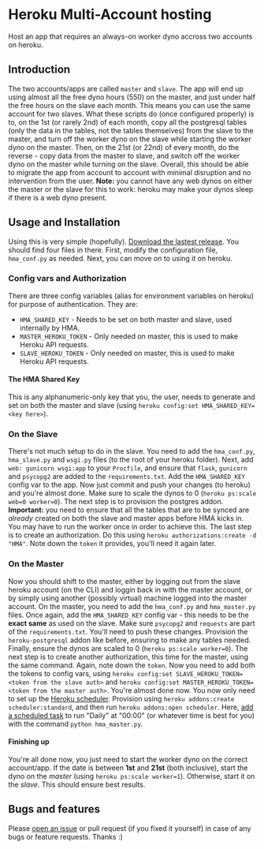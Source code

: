 # Heroku Multi-Account hosting
Host an app that requires an always-on worker dyno accross two accounts on heroku.

## Introduction
The two accounts/apps are called `master` and `slave`. The app will end up using almost all the free dyno hours (550) on the master, and just under half the free hours on the slave each month. This means you can use the same account for two slaves. What these scripts do (once configured properly) is to, on the 1st (or rarely 2nd) of each month, copy all the postgresql tables (only the data in the tables, not the tables themselves) from the slave to the master, and turn off the worker dyno on the slave while starting the worker dyno on the master. Then, on the 21st (or 22nd) of every month, do the reverse - copy data from the master to slave, and switch off the worker dyno on the master while turning on the slave.
Overall, this should be able to migrate the app from account to account with minimal disruption and no intervention from the user.
**Note:** you cannot have any web dynos on either the master or the slave for this to work: heroku may make your dynos sleep if there is a web dyno present.

## Usage and Installation
Using this is very simple (hopefully). [Download the lastest release](https://github.com/Lord-of-the-Galaxy/heroku-multi-account/releases). You should find four files in there. First, modify the configuration file, `hma_conf.py` as needed. Next, you can move on to using it on heroku.

### Config vars and Authorization
There are three config variables (alias for environment variables on heroku) for purpose of authentication. They are:
* `HMA_SHARED_KEY` - Needs to be set on both master and slave, used internally by HMA.
* `MASTER_HEROKU_TOKEN` - Only needed on master, this is used to make Heroku API requests.
* `SLAVE_HEROKU_TOKEN` - Only needed on master, this is used to make Heroku API requests.

#### The HMA Shared Key
This is any alphanumeric-only key that you, the user, needs to generate and set on both the master and slave (using `heroku config:set HMA_SHARED_KEY=<key here>`).

### On the Slave
There's not much setup to do in the slave. You need to add the `hma_conf.py`, `hma_slave.py` and `wsgi.py` files (to the root of your heroku folder). Next, add `web: gunicorn wsgi:app` to your `Procfile`, and ensure that `flask`, `gunicorn` and `psycopg2` are added to the `requirements.txt`. Add the `HMA_SHARED_KEY` config var to the app. Now just commit and push your changes (to heroku) and you're almost done. Make sure to scale the dynos to 0 (`heroku ps:scale web=0 worker=0`).
The next step is to provision the postgres addon. **Important:** you need to ensure that all the tables that are to be synced are _already_ created on both the slave and master apps before HMA kicks in. You may have to run the worker once in order to achieve this.
The last step is to create an authorization. Do this using `heroku authorizations:create -d "HMA"`. Note down the `token` it provides, you'll need it again later.

### On the Master
Now you should shift to the master, either by logging out from the slave heroku account (on the CLI) and loggin back in with the master account, or by simply using another (possibly virtual) machine logged into the master account.
On the master, you need to add the `hma_conf.py` and `hma_master.py` files. Once again, add the `HMA_SHARED_KEY` config var - this needs to be the **exact same** as used on the slave. Make sure `psycopg2` and `requests` are part of the `requirements.txt`. You'll need to push these changes. Provision the `heroku-postgresql` addon like before, ensuring to make any tables needed. Finally, ensure the dynos are scaled to 0 (`heroku ps:scale worker=0`).
The next step is to create another authorization, this time for the master, using the same command. Again, note down the `token`. Now you need to add both the tokens to config vars, using `heroku config:set SLAVE_HEROKU_TOKEN=<token from the slave auth>` and `heroku config:set MASTER_HEROKU_TOKEN=<token from the master auth>`. You're almost done now.
You now only need to set up the [Heroku scheduler](https://devcenter.heroku.com/articles/scheduler). Provision using `heroku addons:create scheduler:standard`, and then run `heroku addons:open scheduler`. Here, [add a scheduled task](https://devcenter.heroku.com/articles/scheduler#scheduling-jobs) to run "Daily" at "00:00" (or whatever time is best for you) with the command `python hma_master.py`.

#### Finishing up
You're all done now, you just need to start the worker dyno on the correct account/app. If the date is between **1st** and **21st** (both inclusive), start the dyno on the _master_ (using `heroku ps:scale worker=1`). Otherwise, start it on the _slave_. This should ensure best results.

## Bugs and features
Please [open an issue](https://github.com/Lord-of-the-Galaxy/heroku-multi-account/issues/new) or pull request (if you fixed it yourself) in case of any bugs or feature requests. Thanks :)
